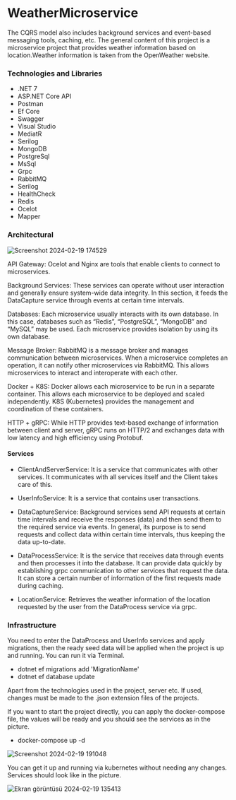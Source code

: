 
# WeatherMicroservice

The CQRS model also includes background services and event-based messaging tools, caching, etc. The general content of this project is a microservice project that provides weather information based on location.Weather information is taken from the OpenWeather website.

### Technologies and Libraries

- .NET 7
- ASP.NET Core API
- Postman
- Ef Core
- Swagger
- Visual Studio
- MediatR
- Serilog
- MongoDB
- PostgreSql
- MsSql
- Grpc
- RabbitMQ
- Serilog
- HealthCheck
- Redis
- Ocelot
- Mapper

### Architectural

 ![Screenshot 2024-02-19 174529](https://github.com/kadirdemirkaya/WeatherMicroservice/assets/126807887/5dd3fb35-7aa4-4706-ba78-19c91e055d92)

 API Gateway: Ocelot and Nginx are tools that enable clients to connect to microservices.

Background Services: These services can operate without user interaction and generally ensure system-wide data integrity. In this section, it feeds the DataCapture service through events at certain time intervals.

Databases: Each microservice usually interacts with its own database. In this case, databases such as “Redis”, “PostgreSQL”, “MongoDB” and “MySQL” may be used. Each microservice provides isolation by using its own database.

Message Broker: RabbitMQ is a message broker and manages communication between microservices. When a microservice completes an operation, it can notify other microservices via RabbitMQ. This allows microservices to interact and interoperate with each other.

Docker + K8S: Docker allows each microservice to be run in a separate container. This allows each microservice to be deployed and scaled independently. K8S (Kubernetes) provides the management and coordination of these containers.

HTTP + gRPC: While HTTP provides text-based exchange of information between client and server, gRPC runs on HTTP/2 and exchanges data with low latency and high efficiency using Protobuf.

#### Services

- ClientAndServerService: It is a service that communicates with other services. It communicates with all services itself and the Client takes care of this.

- UserInfoService: It is a service that contains user transactions.

- DataCaptureService: Background services send API requests at certain time intervals and receive the responses (data) and then send them to the required service via events. In general, its purpose is to send requests and collect data within certain time intervals, thus keeping the data up-to-date.

- DataProcessService: It is the service that receives data through events and then processes it into the database. It can provide data quickly by establishing grpc communication to other services that request the data. It can store a certain number of information of the first requests made during caching.

- LocationService: Retrieves the weather information of the location requested by the user from the DataProcess service via grpc.
### Infrastructure

You need to enter the DataProcess and UserInfo services and apply migrations, then the ready seed data will be applied when the project is up and running.
You can run it via Terminal.

- dotnet ef migrations add 'MigrationName'
- dotnet ef database update

Apart from the technologies used in the project, server etc. If used, changes must be made to the .json extension files of the projects.

If you want to start the project directly, you can apply the docker-compose file, the values ​​will be ready and you should see the services as in the picture.

- docker-compose up -d

![Screenshot 2024-02-19 191048](https://github.com/kadirdemirkaya/WeatherMicroservice/assets/126807887/c83a55c3-ed97-4b31-ba8e-e803e56cf560)

You can get it up and running via kubernetes without needing any changes. Services should look like in the picture.

![Ekran görüntüsü 2024-02-19 135413](https://github.com/kadirdemirkaya/WeatherMicroservice/assets/126807887/7df27ef7-3ed6-46ab-b327-93f549104a13)

